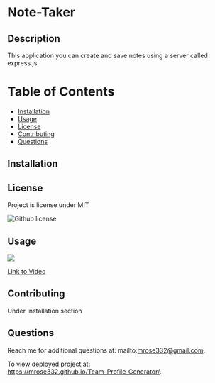 # Note-Taker

## Description
This application you can create and save notes using a server called express.js.

# Table of Contents

 * [Installation](#installation)
 * [Usage](#usage)
 * [License](#license)
 * [Contributing](#contributing)
 * [Questions](#questions)
    

## Installation


## License
Project is license under MIT

![Github license](http://img.shields.io/badge/license-MIT-blue.svg)

## Usage 
<img src="src/images/image.jpeg">

<a href="https://drive.google.com/file/d/1bwxTXjYR7Mu0EOfxnrRxLljV3au-eL2N/preview" width="640" height="480">Link to Video</a>

## Contributing 

Under Installation section


## Questions

Reach me for additional questions at: mailto:mrose332@gmail.com.


To view deployed project at: https://mrose332.github.io/Team_Profile_Generator/.
